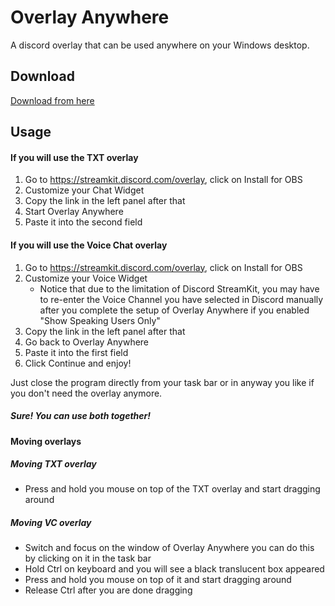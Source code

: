 # Overlay Anywhere

A discord overlay that can be used anywhere on your Windows desktop.

## Download

[Download from here](https://github.com/baconcowa/Overlay-Anywhere/releases/tag/v1.0)

## Usage

#### If you will use the TXT overlay

1. Go to https://streamkit.discord.com/overlay, click on Install for OBS 
2. Customize your Chat Widget
3. Copy the link in the left panel after that
4. Start Overlay Anywhere
5. Paste it into the second field

#### If you will use the Voice Chat overlay

1. Go to https://streamkit.discord.com/overlay, click on Install for OBS 
2. Customize your Voice Widget
   * Notice that due to the limitation of Discord StreamKit, you may have to re-enter the Voice Channel you have selected in Discord manually after you complete the setup of Overlay Anywhere if you enabled "Show Speaking Users Only"
3. Copy the link in the left panel after that
4. Go back to Overlay Anywhere
5. Paste it into the first field
6. Click Continue and enjoy!



Just close the program directly from your task bar or in anyway you like if you don't need the overlay anymore.

##### Sure! You can use both together!

#### Moving overlays

##### Moving TXT overlay

* Press and hold you mouse on top of the TXT overlay and start dragging around

##### Moving VC overlay

- Switch and focus on the window of Overlay Anywhere you can do this by clicking on it in the task bar
- Hold Ctrl on keyboard and you will see a black translucent box appeared
- Press and hold you mouse on top of it and start dragging around
- Release Ctrl after you are done dragging

##### 
